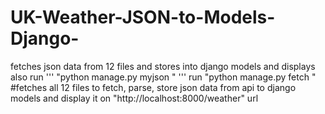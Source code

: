 # UK-Weather-JSON-to-Models-Django-
fetches json data from 12 files and stores into django models and displays also
run
'''
"python manage.py myjson "
'''
run "python manage.py fetch " #fetches all 12 files
to fetch, parse, store json data from api to django models and display it on "http://localhost:8000/weather" url
